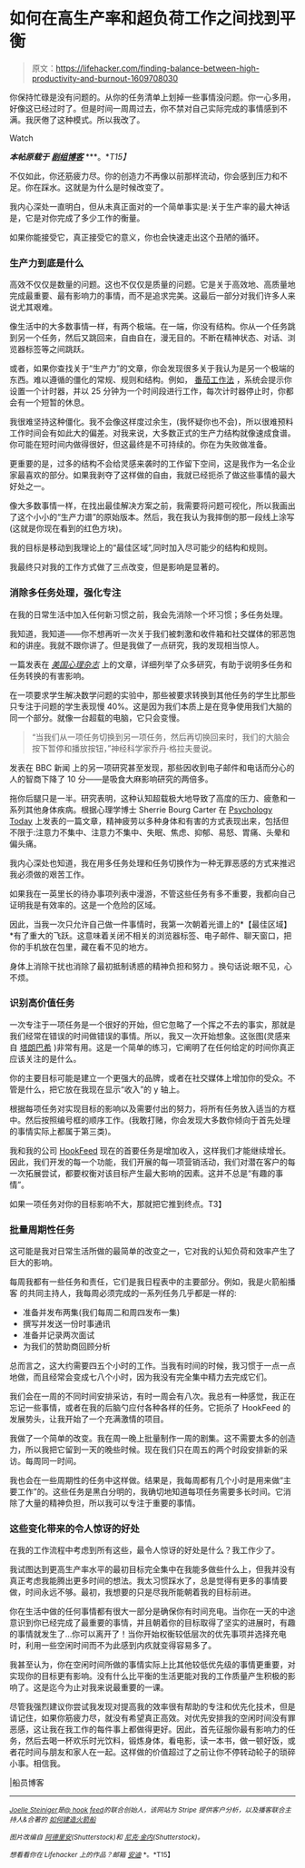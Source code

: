 # 如何在高生产率和超负荷工作之间找到平衡

> 原文：<https://lifehacker.com/finding-balance-between-high-productivity-and-burnout-1609708030>

你保持忙碌是没有问题的。从你的任务清单上划掉一些事情没问题。你一心多用，好像这已经过时了。但是时间一周周过去，你不禁对自己实际完成的事情感到不满。我厌倦了这种模式。所以我改了。

Watch

***本帖原载于*** [***剧组博客***](http://blog.pickcrew.com/squash-burnout-boost-productivity/) ***。**T15】*

不仅如此，你还筋疲力尽。你的创造力不再像以前那样流动，你会感到压力和不足。你在踩水。这就是为什么是时候改变了。

我内心深处一直明白，但从未真正面对的一个简单事实是:关于生产率的最大神话是，它是对你完成了多少工作的衡量。

如果你能接受它，真正接受它的意义，你也会快速走出这个丑陋的循环。

### 生产力到底是什么

高效不仅仅是数量的问题。这也不仅仅是质量的问题。它是关于高效地、高质量地完成最重要、最有影响力的事情，而不是追求完美。这最后一部分对我们许多人来说尤其艰难。

像生活中的大多数事情一样，有两个极端。在一端，你没有结构。你从一个任务跳到另一个任务，然后又跳回来，自由自在，漫无目的。不断在精神状态、对话、浏览器标签等之间跳跃。

或者，如果你查找关于“生产力”的文章，你会发现很多关于我认为是另一个极端的东西。难以遵循的僵化的常规、规则和结构。例如， [番茄工作法](https://lifehacker.com/productivity-101-a-primer-to-the-pomodoro-technique-1598992730) ，系统会提示你设置一个计时器，并以 25 分钟为一个时间段进行工作，每次计时器停止时，你都会有一个短暂的休息。

我很难坚持这种僵化。我不会像这样度过余生，(我怀疑你也不会)，所以很难预料工作时间会有如此大的偏差。对我来说，大多数正式的生产力结构就像速成食谱。你可能在短时间内做得很好，但这最终是不可持续的。你在为失败做准备。

更重要的是，过多的结构不会给灵感来袭时的工作留下空间，这是我作为一名企业家最喜欢的部分。如果我剥夺了这样做的自由，我就已经扼杀了做这些事情的最大好处之一。

像大多数事情一样，在找出最佳解决方案之前，我需要将问题可视化，所以我画出了这个小小的“生产力谱”的原始版本。然后，我在我认为我摔倒的那一段线上涂写(这就是你现在看到的红色方块)。

我的目标是移动到我理论上的“最佳区域”,同时加入尽可能少的结构和规则。

我最终只对我的工作方式做了三点改变，但是影响是显著的。

### **消除多任务处理，强化专注**

在我的日常生活中加入任何新习惯之前，我会先消除一个坏习惯；多任务处理。

我知道，我知道——你不想再听一次关于我们被刺激和收件箱和社交媒体的邪恶饱和的讲座。我就不跟你讲了。但是我做了一点研究，我的发现相当惊人。

一篇发表在 [*美国心理杂志*](http://www.apa.org/research/action/multitask.aspx) 上的文章，详细列举了众多研究，有助于说明多任务和任务转换的有害影响。

在一项要求学生解决数学问题的实验中，那些被要求转换到其他任务的学生比那些只专注于问题的学生表现慢 40%。这是因为我们本质上是在竞争使用我们大脑的同一个部分。就像一台超载的电脑，它只会变慢。

> “当我们从一项任务切换到另一项任务，然后再切换回来时，我们的大脑会按下暂停和播放按钮，”神经科学家乔丹·格拉夫曼说。

发表在 BBC 新闻 上的另一项研究甚至发现，那些因收到电子邮件和电话而分心的人的智商下降了 10 分——是吸食大麻影响研究的两倍多。

拖你后腿只是一半。研究表明，这种认知超载极大地导致了高度的压力、疲惫和一系列其他身体疾病。根据心理学博士 Sherrie Bourg Carter 在 [Psychology Today](http://www.psychologytoday.com/blog/high-octane-women/201205/where-do-you-fall-the-burnout-continuum) 上发表的一篇文章，精神疲劳以多种身体和有害的方式表现出来，包括但不限于:注意力不集中、注意力不集中、失眠、焦虑、抑郁、易怒、胃痛、头晕和偏头痛。

我内心深处也知道，我在用多任务处理和任务切换作为一种无罪恶感的方式来推迟我必须做的艰苦工作。

如果我在一英里长的待办事项列表中漫游，不管这些任务有多不重要，我都向自己证明我是有效率的。这是一个危险的区域。

因此，当我一次只允许自己做一件事情时，我第一次朝着光谱上的*【最佳区域】*有了重大的飞跃。这意味着关闭不相关的浏览器标签、电子邮件、聊天窗口，把你的手机放在包里，藏在看不见的地方。

身体上消除干扰也消除了最初抵制诱惑的精神负担和努力 。换句话说:眼不见，心不烦。

### **识别高价值任务**

一次专注于一项任务是一个很好的开始，但它忽略了一个挥之不去的事实，那就是我们经常在错误的时间做错误的事情。所以，我又一次开始想象。这张图(灵感来自 [塔朗巴希](http://www.slideshare.net/tarangbaxi/prioritization-techniques-for-agile-teams) )非常有用。这是一个简单的练习，它阐明了在任何给定的时间你真正应该关注的是什么。

你的主要目标可能是建立一个更强大的品牌，或者在社交媒体上增加你的受众。不管是什么，把它放在我现在显示“收入”的 y 轴上。

根据每项任务对实现目标的影响以及需要付出的努力，将所有任务放入适当的方框中。然后按照编号框的顺序工作。(我敢打赌，你会发现大多数你倾向于首先处理的事情实际上都属于第三类)。

我和我的公司 [HookFeed](http://hookfeed.com/?utm_source=crew_blog&utm_medium=referral&utm_campaign=productivity_post) 现在的首要任务是增加收入，这样我们才能继续增长。因此，我们开发的每一个功能，我们开展的每一项营销活动，我们对潜在客户的每一次拓展尝试，都要权衡对该目标产生最大影响的因素。这并不总是“有趣的事情”。

如果一项任务对你的目标影响不大，那就把它推到终点。T3】

### **批量周期性任务**

这可能是我对日常生活所做的最简单的改变之一，它对我的认知负荷和效率产生了巨大的影响。

每周我都有一些任务和责任，它们是我日程表中的主要部分。例如，我是火箭船播客 的共同主持人，我每周必须完成的一系列任务几乎都是一样的:

*   准备并发布两集(我们每周二和周四发布一集)
*   撰写并发送一份时事通讯
*   准备并记录两次面试
*   为我们的赞助商回顾分析

总而言之，这大约需要四五个小时的工作。当我有时间的时候，我习惯于一点一点地做，而且经常会变成七八个小时，因为我没有完全集中精力去完成它们。

我们会在一周的不同时间安排采访，有时一周会有八次。我总有一种感觉，我正在忘记一些事情，或者在我的后脑勺应付各种各样的任务。它扼杀了 HookFeed 的发展势头，让我开始了一个充满激情的项目。

我做了一个简单的改变。我在周一晚上批量制作一周的剧集。这不需要太多的创造力，所以我把它留到一天的晚些时候。现在我们只在周五的两个时段安排新的采访。每周同一时间。

我也会在一些周期性的任务中这样做。结果是，我每周都有几个小时是用来做“主要工作”的。这些任务是黑白分明的，我确切地知道每项任务需要多长时间。它消除了大量的精神负担，所以我可以专注于重要的事情。

### **这些变化带来的令人惊讶的好处**

在我的工作流程中考虑到所有这些，最令人惊讶的好处是什么？我工作少了。

我试图达到更高生产率水平的最初目标完全集中在我能多做些什么上，但我并没有真正考虑我能腾出更多时间的想法。我太习惯踩水了，总是觉得有更多的事情要做，时间永远不够。最初，我想要的只是尽我所能朝着我的目标前进。

你在生活中做的任何事情都有很大一部分是确保你有时间充电。当你在一天的中途意识到你已经完成了最重要的事情，并且朝着你的目标取得了坚实的进展时，有趣的事情就发生了…你可以离开了！当你开始权衡较低层次的优先事项并选择充电时，利用一些空闲时间而不为此感到内疚就变得容易多了。

我甚至认为，你在空闲时间所做的事情实际上比其他较低优先级的事情更重要，对实现你的目标更有影响。没有什么比平衡的生活更能对我的工作质量产生积极的影响了。这是迄今为止对我来说最重要的一课。

尽管我强烈建议你尝试我发现对提高我的效率很有帮助的专注和优先化技术，但是请记住，如果你筋疲力尽，就没有希望真正高效。对优先安排我的空闲时间没有罪恶感，这让我在我工作的每件事上都做得更好。因此，首先征服你最有影响力的任务，然后去喝一杯欢乐时光饮料，锻炼身体，看电影，读一本书，做一顿好饭，或者花时间与朋友和家人在一起。这样做的价值超过了之前让你不停转动轮子的琐碎小事。相信我。

|船员博客

* * *

[<small>*Joelle Steiniger*</small>](https://twitter.com/@JoelleSteiniger)<small>*是*</small>[<small>*@ hook feed*</small>](https://twitter.com/HookFeed)<small>*的联合创始人，该网站为 Stripe 提供客户分析，以及播客联合主持人&合著的*</small> [<small>*如何建造火箭船*</small>](http://howtobuildarocketship.com/)

<small>*图片改编自*</small> [<small>*阿德里安*</small>](http://www.shutterstock.com/pic.mhtml?id=171921773&src=id)<small>*(Shutterstock)和*</small> [<small>*尼克·金内*</small>](http://www.shutterstock.com/pic.mhtml?id=129052730&src=id)<small>*(Shutterstock)。*</small>

<small>*想看看你在 Lifehacker 上的作品？邮箱*</small> [<small>*安迪*</small>](mailto:andy@lifehacker.com) <small>*。*T15】</small>